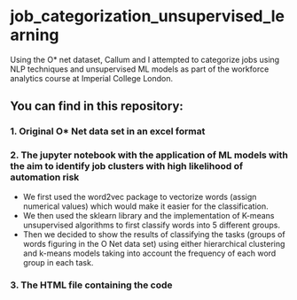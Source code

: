 # job_categorization_unsupervised_learning
Using the O* net dataset, Callum and I attempted to categorize jobs using NLP techniques and unsupervised  ML models as part of the workforce analytics course at Imperial College London.

## You can find in this repository:

### 1. Original O* Net data set in an excel format

### 2. The jupyter notebook with the application of ML models with the aim to identify job clusters with high likelihood of automation risk

- We first used the word2vec package to vectorize words (assign numerical values) which would make it easier for the classification. 
- We then used the sklearn library and the implementation of K-means unsupervised algorithms to first classify words into 5 different groups. 
- Then we decided to show the results of classifying the tasks (groups of words figuring in the O Net data set) using either hierarchical clustering and k-means models taking into account the frequency of each word group in each task. 

### 3. The HTML file containing the code
